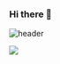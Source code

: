 ### Hi there 👋

![header](https://capsule-render.vercel.app/api?type=waving&height=200&section=header&fontSize=50&text=Welcome%20&desc=hyerim's%20Github%20profile&fontAlignY=30&descAlignY=50&descAlign=60&color=gradient&customColorList=2)  

 <a href="https://rimint02.tistory.com/" target="_blank"><img src="https://img.shields.io/badge/blog-색코드?style=flat-square&logo=이미지 이름&logoColor=white"/></a>
